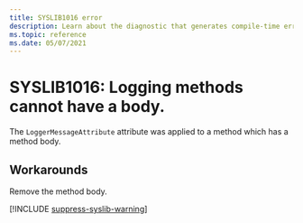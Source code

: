 ```yaml
---
title: SYSLIB1016 error
description: Learn about the diagnostic that generates compile-time error SYSLIB1016.
ms.topic: reference
ms.date: 05/07/2021
---
```


# SYSLIB1016: Logging methods cannot have a body.

The `LoggerMessageAttribute` attribute was applied to a method which has a method body.

## Workarounds

Remove the method body.

[!INCLUDE [suppress-syslib-warning](includes/suppress-syslib-diagnostics.md)]

